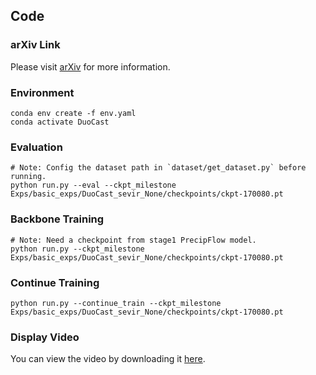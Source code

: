 ## Code

### arXiv Link

Please visit [arXiv](https://arxiv.org/pdf/2412.01091) for more information.

### Environment

```shell
conda env create -f env.yaml
conda activate DuoCast
```

### Evaluation
```shell
# Note: Config the dataset path in `dataset/get_dataset.py` before running.
python run.py --eval --ckpt_milestone Exps/basic_exps/DuoCast_sevir_None/checkpoints/ckpt-170080.pt
```
### Backbone Training
```shell
# Note: Need a checkpoint from stage1 PrecipFlow model.
python run.py --ckpt_milestone Exps/basic_exps/DuoCast_sevir_None/checkpoints/ckpt-170080.pt
```

### Continue Training
```shell
python run.py --continue_train --ckpt_milestone Exps/basic_exps/DuoCast_sevir_None/checkpoints/ckpt-170080.pt
```

### Display Video

You can view the video by downloading it [here](resources/display_video.mp4).
